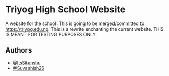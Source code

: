 # Triyog High School Website

A website for the school. This is going to be merged/committed to https://triyog.edu.np. This is a rewrite enchanting the current website. THIS IS MEANT FOR TESTING PURPOSES ONLY.
## Authors

- [@ItsSitanshu](https://www.github.com/ItsSitanshu)
- [@Suvashish26](https://www.github.com/suvashish26)
